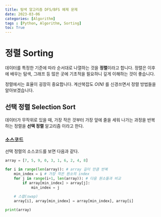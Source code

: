 ```yaml
---
title: 탐색 알고리즘 DFS/BFS 예제 문제
date: 2023-03-06
categories: [Algorithm]
tags : [Python, Algorithm, Sorting]
toc: True
---
```




# 정렬 Sorting

데이터를 특정한 기준에 따라 순서대로 나열하는 것을 **정렬**이라고 합니다. 정렬은 이후에 배우는 탐색, 그래프 등 많은 곳에 기초적을 필요하니 깊게 이해하는 것이 좋습니다.

정렬에서는 효율이 굉장히 중요합니다. 계산복잡도 *O(N)* 를 신경쓰면서 정렬 방법들을 알아보겠습니다.



## 선택 정렬 Selection Sort

데이터가 무작위로 있을 때, 가장 작은 것부터 가장 앞에 줄을 세워 나가는 과정을 반복하는 정렬을 **선택 정렬** 알고리즘 이라고 한다.



### 소스코드

선택 정렬의 소스코드를 보면 다음과 같다.

```python
array = [7, 5, 9, 0, 3, 1, 6, 2, 4, 8]

for i in range(len(array)): # array 길이 만큼 반복
    min_index = i # 가장 작은 원소의 index
    for j in range(i+1, len(array)): # 다음 원소들과 비교
        if array[min_index] > array[j]:
            min_index = j
            
    # 스왑(swap)
    array[i], array[min_index] = array[min_index], array[i]

print(array)
```











